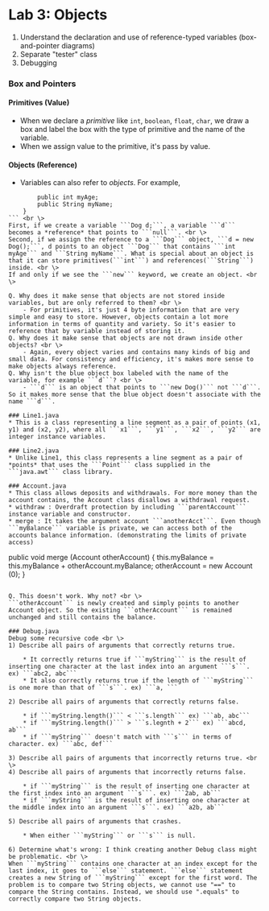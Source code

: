 Lab 3: Objects
===
1. Understand the declaration and use of reference-typed variables (box-and-pointer diagrams)
2. Separate "tester" class
3. Debugging

### Box and Pointers
#### Primitives (Value)
* When we declare a *primitive* like ```int```, ```boolean```, ```float```, ```char```, we draw a box and label the box with the type of primitive and the name of the variable.
* When we assign value to the primitive, it's pass by value. 

#### Objects (Reference)
* Variables can also refer to *objects*. For example,
``` public class Dog {
        public int myAge;
        public String myName;
    }
``` <br \>
First, if we create a variable ```Dog d;```, a variable ```d``` becomes a *reference* that points to ```null```. <br \>
Second, if we assign the reference to a ```Dog``` object, ```d = new Dog();```, d points to an object ```Dog``` that contains ```int myAge``` and ```String myName```. What is special about an object is that it can store primitives(```int```) and references(```String```) inside. <br \>
If and only if we see the ```new``` keyword, we create an object. <br \>

Q. Why does it make sense that objects are not stored inside variables, but are only referred to them? <br \>
    - For primitives, it's just 4 byte information that are very simple and easy to store. However, objects contain a lot more information in terms of quantity and variety. So it's easier to reference that by variable instead of storing it.
Q. Why does it make sense that objects are not drawn inside other objects? <br \>
    - Again, every object varies and contains many kinds of big and small data. For consistency and efficiency, it's makes more sense to make objects always reference.
Q. Why isn't the blue object box labeled with the name of the variable, for example ```d```? <br \>
    - ```d``` is an object that points to ```new Dog()``` not ```d```. So it makes more sense that the blue object doesn't associate with the name ```d```.

### Line1.java
* This is a class representing a line segment as a pair of points (x1, y1) and (x2, y2), where all ```x1```, ```y1```, ```x2```, ```y2``` are integer instance variables.

### Line2.java
* Unlike Line1, this class represents a line segment as a pair of *points* that uses the ```Point``` class supplied in the ```java.awt``` class library.

### Account.java
* This class allows deposits and withdrawals. For more money than the account contains, the Account class disallows a withdrawal request.
* withdraw : Overdraft protection by including ```parentAccount``` instance variable and constructor.
* merge : It takes the argument account ```anotherAcct```. Even though ```myBalance``` variable is private, we can access both of the accounts balance information. (demonstrating the limits of private access)

```
public void merge (Account otherAccount) {
    this.myBalance = this.myBalance + otherAccount.myBalance;
    otherAccount = new Account (0);
}
```

Q. This doesn't work. Why not? <br \>
```otherAccount``` is newly created and simply points to another Account object. So the existing ```otherAccount``` is remained unchanged and still contains the balance.

### Debug.java
Debug some recursive code <br \>
1) Describe all pairs of arguments that correctly returns true.

    * It correctly returns true if ```myString``` is the result of inserting one character at the last index into an argument ```s```. ex) ```abc2, abc``` 
    * It also correctly returns true if the length of ```myString``` is one more than that of ```s```. ex) ```a, ```

2) Describe all pairs of arguments that correctly returns false. 

    * if ```myString.length()``` < ```s.length``` ex) ```ab, abc```
    * if ```myString.length()``` > ```s.legnth + 2``` ex) ```abcd, ab```
    * if ```myString``` doesn't match with ```s``` in terms of character. ex) ```abc, def```

3) Describe all pairs of arguments that incorrectly returns true. <br \>
4) Describe all pairs of arguments that incorrectly returns false. 

    * if ```myString``` is the result of inserting one character at the first index into an argument ```s```. ex) ```2ab, ab```
    * if ```myString``` is the result of inserting one character at the middle index into an argument ```s```. ex) ```a2b, ab```

5) Describe all pairs of arguments that crashes.

    * When either ```myString``` or ```s``` is null.

6) Determine what's wrong: I think creating another Debug class might be problematic. <br \>
When ```myString``` contains one character at an index except for the last index, it goes to ```else``` statement. ```else``` statement creates a new String of ```myString``` except for the first word. The problem is to compare two String objects, we cannot use "==" to compare the String contains. Instead, we should use ".equals" to correctly compare two String objects.


